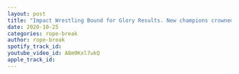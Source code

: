 ```yaml
---
layout: post
title: "Impact Wrestling Bound for Glory Results. New champions crowned. Mystery in the Knockouts Division"
date: 2020-10-25
categories: rope-break
author: rope-break
spotify_track_id: 
youtube_video_id: A8m9Kxl7ukQ
apple_track_id: 
---
```

